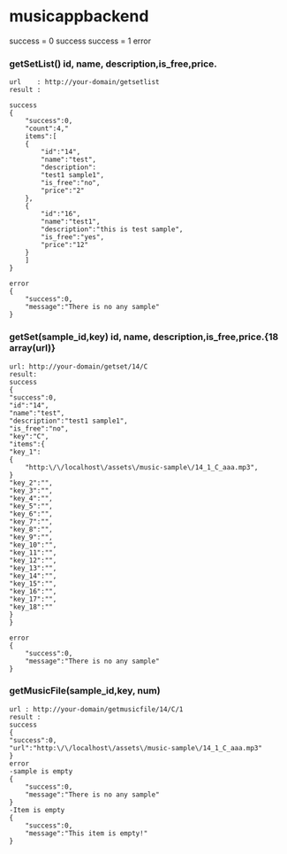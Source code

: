 # musicappbackend

success =  0 success
success = 1 error

### getSetList()      id, name, description,is_free,price.

    url    : http://your-domain/getsetlist
    result :
 
    success
    {
        "success":0,
        "count":4,"
        items":[
        {
            "id":"14",
            "name":"test",
            "description":
            "test1 sample1",
            "is_free":"no",
            "price":"2"
        },
        {
            "id":"16",
            "name":"test1",
            "description":"this is test sample",
            "is_free":"yes",
            "price":"12"
        }
        ]
    } 

    error
    {
        "success":0,
        "message":"There is no any sample"
    }

### getSet(sample_id,key) id, name, description,is_free,price.{18 array(url)}

    url: http://your-domain/getset/14/C
    result:
    success
    {
    "success":0,
    "id":"14",
    "name":"test",
    "description":"test1 sample1",
    "is_free":"no",
    "key":"C",
    "items":{
    "key_1":
    {
        "http:\/\/localhost\/assets\/music-sample\/14_1_C_aaa.mp3",
    }
    "key_2":"",
    "key_3":"",
    "key_4":"",
    "key_5":"",
    "key_6":"",
    "key_7":"",
    "key_8":"",
    "key_9":"",
    "key_10":"",
    "key_11":"",
    "key_12":"",
    "key_13":"",
    "key_14":"",
    "key_15":"",
    "key_16":"",
    "key_17":"",
    "key_18":""
    }
    }

    error
    {
        "success":0,
        "message":"There is no any sample"
    }

### getMusicFile(sample_id,key, num) 

    url : http://your-domain/getmusicfile/14/C/1
    result : 
    success
    {
    "success":0,
    "url":"http:\/\/localhost\/assets\/music-sample\/14_1_C_aaa.mp3"
    }
    error
    -sample is empty
    {
        "success":0,
        "message":"There is no any sample"
    }
    -Item is empty
    {
        "success":0,
        "message":"This item is empty!"
    }

